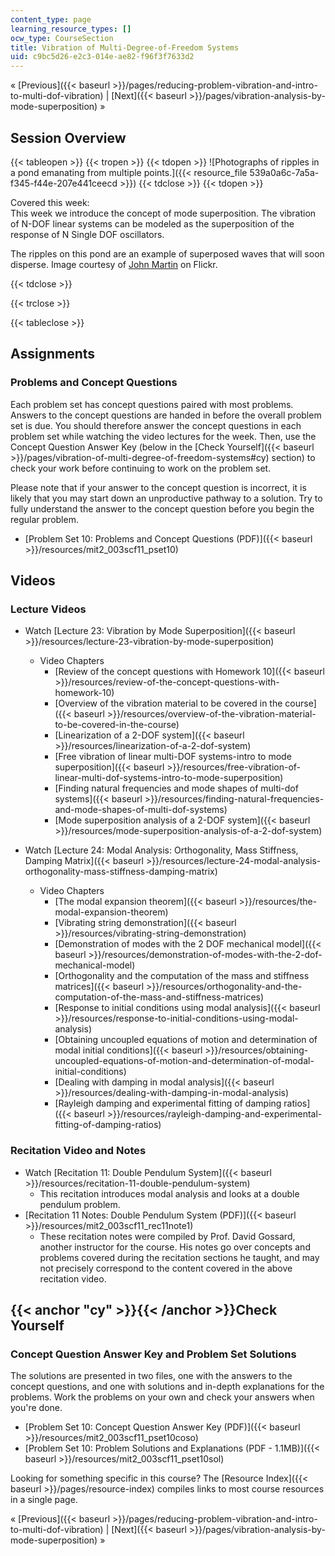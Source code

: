 ```yaml
---
content_type: page
learning_resource_types: []
ocw_type: CourseSection
title: Vibration of Multi-Degree-of-Freedom Systems
uid: c9bc5d26-e2c3-014e-ae82-f96f3f7633d2
---
```


« [Previous]({{< baseurl >}}/pages/reducing-problem-vibration-and-intro-to-multi-dof-vibration) | [Next]({{< baseurl >}}/pages/vibration-analysis-by-mode-superposition) »

Session Overview
----------------

{{< tableopen >}}
{{< tropen >}}
{{< tdopen >}}
![Photographs of ripples in a pond emanating from multiple points.]({{< resource_file 539a0a6c-7a5a-f345-f44e-207e441ceecd >}})
{{< tdclose >}}
{{< tdopen >}}


Covered this week:  
This week we introduce the concept of mode superposition. The vibration of N-DOF linear systems can be modeled as the superposition of the response of N Single DOF oscillators.

The ripples on this pond are an example of superposed waves that will soon disperse. Image courtesy of [John Martin](http://www.flickr.com/photos/63586135@N00/4266351498/) on Flickr.


{{< tdclose >}}

{{< trclose >}}

{{< tableclose >}}

Assignments
-----------

### Problems and Concept Questions

Each problem set has concept questions paired with most problems. Answers to the concept questions are handed in before the overall problem set is due. You should therefore answer the concept questions in each problem set while watching the video lectures for the week. Then, use the Concept Question Answer Key (below in the [Check Yourself]({{< baseurl >}}/pages/vibration-of-multi-degree-of-freedom-systems#cy) section) to check your work before continuing to work on the problem set.

Please note that if your answer to the concept question is incorrect, it is likely that you may start down an unproductive pathway to a solution. Try to fully understand the answer to the concept question before you begin the regular problem.

*   [Problem Set 10: Problems and Concept Questions (PDF)]({{< baseurl >}}/resources/mit2_003scf11_pset10)

Videos
------

### Lecture Videos

*   Watch [Lecture 23: Vibration by Mode Superposition]({{< baseurl >}}/resources/lecture-23-vibration-by-mode-superposition)
    *   Video Chapters
        *   [Review of the concept questions with Homework 10]({{< baseurl >}}/resources/review-of-the-concept-questions-with-homework-10)
        *   [Overview of the vibration material to be covered in the course]({{< baseurl >}}/resources/overview-of-the-vibration-material-to-be-covered-in-the-course)
        *   [Linearization of a 2-DOF system]({{< baseurl >}}/resources/linearization-of-a-2-dof-system)
        *   [Free vibration of linear multi-DOF systems-intro to mode superposition]({{< baseurl >}}/resources/free-vibration-of-linear-multi-dof-systems-intro-to-mode-superposition)
        *   [Finding natural frequencies and mode shapes of multi-dof systems]({{< baseurl >}}/resources/finding-natural-frequencies-and-mode-shapes-of-multi-dof-systems)
        *   [Mode superposition analysis of a 2-DOF system]({{< baseurl >}}/resources/mode-superposition-analysis-of-a-2-dof-system)

*   Watch [Lecture 24: Modal Analysis: Orthogonality, Mass Stiffness, Damping Matrix]({{< baseurl >}}/resources/lecture-24-modal-analysis-orthogonality-mass-stiffness-damping-matrix)
    *   Video Chapters
        *   [The modal expansion theorem]({{< baseurl >}}/resources/the-modal-expansion-theorem)
        *   [Vibrating string demonstration]({{< baseurl >}}/resources/vibrating-string-demonstration)
        *   [Demonstration of modes with the 2 DOF mechanical model]({{< baseurl >}}/resources/demonstration-of-modes-with-the-2-dof-mechanical-model)
        *   [Orthogonality and the computation of the mass and stiffness matrices]({{< baseurl >}}/resources/orthogonality-and-the-computation-of-the-mass-and-stiffness-matrices)
        *   [Response to initial conditions using modal analysis]({{< baseurl >}}/resources/response-to-initial-conditions-using-modal-analysis)
        *   [Obtaining uncoupled equations of motion and determination of modal initial conditions]({{< baseurl >}}/resources/obtaining-uncoupled-equations-of-motion-and-determination-of-modal-initial-conditions)
        *   [Dealing with damping in modal analysis]({{< baseurl >}}/resources/dealing-with-damping-in-modal-analysis)
        *   [Rayleigh damping and experimental fitting of damping ratios]({{< baseurl >}}/resources/rayleigh-damping-and-experimental-fitting-of-damping-ratios)

### Recitation Video and Notes

*   Watch [Recitation 11: Double Pendulum System]({{< baseurl >}}/resources/recitation-11-double-pendulum-system)
    *   This recitation introduces modal analysis and looks at a double pendulum problem.
*   [Recitation 11 Notes: Double Pendulum System (PDF)]({{< baseurl >}}/resources/mit2_003scf11_rec11note1)
    *   These recitation notes were compiled by Prof. David Gossard, another instructor for the course. His notes go over concepts and problems covered during the recitation sections he taught, and may not precisely correspond to the content covered in the above recitation video.

{{< anchor "cy" >}}{{< /anchor >}}Check Yourself
------------------------------------------------

### Concept Question Answer Key and Problem Set Solutions

The solutions are presented in two files, one with the answers to the concept questions, and one with solutions and in-depth explanations for the problems. Work the problems on your own and check your answers when you're done.

*   [Problem Set 10: Concept Question Answer Key (PDF)]({{< baseurl >}}/resources/mit2_003scf11_pset10coso)
*   [Problem Set 10: Problem Solutions and Explanations (PDF - 1.1MB)]({{< baseurl >}}/resources/mit2_003scf11_pset10sol)

Looking for something specific in this course? The [Resource Index]({{< baseurl >}}/pages/resource-index) compiles links to most course resources in a single page.

« [Previous]({{< baseurl >}}/pages/reducing-problem-vibration-and-intro-to-multi-dof-vibration) | [Next]({{< baseurl >}}/pages/vibration-analysis-by-mode-superposition) »